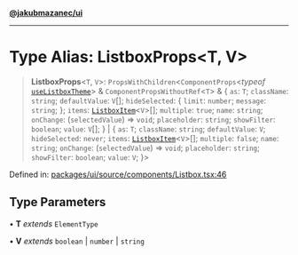 [**@jakubmazanec/ui**](../README.md)

---

# Type Alias: ListboxProps\<T, V\>

> **ListboxProps**\<`T`, `V`\>: `PropsWithChildren`\<`ComponentProps`\<_typeof_
> [`useListboxTheme`](../functions/useListboxTheme.md)\> & `ComponentPropsWithoutRef`\<`T`\> & \{
> `as`: `T`; `className`: `string`; `defaultValue`: `V`[]; `hideSelected`: \{ `limit`: `number`;
> `message`: `string`; \}; `items`: [`ListboxItem`](ListboxItem.md)\<`V`\>[]; `multiple`: `true`;
> `name`: `string`; `onChange`: (`selectedValue`) => `void`; `placeholder`: `string`; `showFilter`:
> `boolean`; `value`: `V`[]; \} \| \{ `as`: `T`; `className`: `string`; `defaultValue`: `V`;
> `hideSelected`: `never`; `items`: [`ListboxItem`](ListboxItem.md)\<`V`\>[]; `multiple`: `false`;
> `name`: `string`; `onChange`: (`selectedValue`) => `void`; `placeholder`: `string`; `showFilter`:
> `boolean`; `value`: `V`; \}\>

Defined in:
[packages/ui/source/components/Listbox.tsx:46](https://github.com/jakubmazanec/tools/blob/90a5050fae768000bb00b2044438762c3c8c0f98/packages/ui/source/components/Listbox.tsx#L46)

## Type Parameters

• **T** _extends_ `ElementType`

• **V** _extends_ `boolean` \| `number` \| `string`
